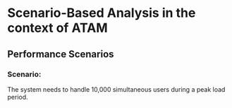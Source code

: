 # Scenario-Based Analysis in the context of ATAM

## Performance Scenarios

### Scenario: 

The system needs to handle 10,000 simultaneous users during a peak load period.